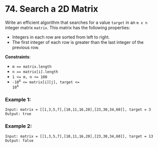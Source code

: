 # 74. Search a 2D Matrix

Write an efficient algorithm that searches for a value `target` in an `m x n` integer matrix `matrix`. This matrix has the following properties:

- Integers in each row are sorted from left to right.
- The first integer of each row is greater than the last integer of the previous row.

**Constraints**:
- `m == matrix.length`
- `n == matrix[i].length`
- `1 <= m, n <= 100`
- <code>-10<sup>4</sup> <= matrix[i][j], target <= 10<sup>4</sup></code>

### Example 1:
```
Input: matrix = [[1,3,5,7],[10,11,16,20],[23,30,34,60]], target = 3
Output: true
```

### Example 2:
```
Input: matrix = [[1,3,5,7],[10,11,16,20],[23,30,34,60]], target = 13
Output: false
```
